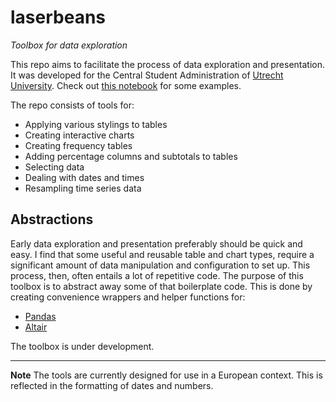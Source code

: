# laserbeans
*Toolbox for data exploration*

This repo aims to facilitate the process of data exploration and presentation. It was developed for the Central Student Administration of [Utrecht University](www.uu.nl). Check out [this notebook](https://nbviewer.jupyter.org/github/lcvriend/laserbeans/blob/master/example.ipynb) for some examples.

The repo consists of tools for:
- Applying various stylings to tables
- Creating interactive charts
- Creating frequency tables
- Adding percentage columns and subtotals to tables
- Selecting data
- Dealing with dates and times
- Resampling time series data

## Abstractions
Early data exploration and presentation preferably should be quick and easy. I find that some useful and reusable table and chart types, require a significant amount of data manipulation and configuration to set up. This process, then, often entails a lot of repetitive code. The purpose of this toolbox is to abstract away some of that boilerplate code. This is done by creating convenience wrappers and helper functions for:
- [Pandas](https://pandas.pydata.org/)
- [Altair](https://altair-viz.github.io)

The toolbox is under development.

---
**Note** The tools are currently designed for use in a European context. This is reflected in the formatting of dates and numbers.
